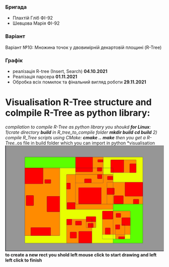 ### Бригада
* Плахтій Гліб ФІ-92
* Шевцова Марія ФІ-92

### Варіант
Варіант №10: Множина точок у двовимірній декартовій площині (R-Tree)

### Графік
* реалізація R-tree (Insert, Search)
	**04.10.2021**
* Реалізація парсера
	**01.11.2021**
* Обробка всіх помилок та фінальний вигляд роботи
	**29.11.2021**



# Visualisation R-Tree structure and colmpile R-Tree as python library:
*compilation
to compile R-Tree as python library you shoukd **for Linux**:
1)crate directory **build** in R_tree_to_compile folder
**mkdir build**
**cd build**
2) compile R_Tree scripts using CMake:
**cmake ..**
**make**
then you get a R-Tree.*.os file in build folder which you can import in python
*visualisation
![visulisation](https://github.com/GlebPlakhtii/aaf-labs-2021/blob/master/plakhtii_fi-92_shevtsova_fi-92/visualisation.jpg)
**to create a new rect you shold left mouse click to start drawing and left left click to finish**






